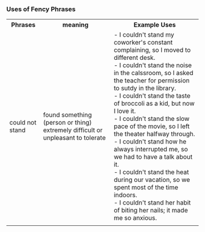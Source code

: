 ### **Uses of Fency Phrases**

<table>
    <tr>
        <th>Phrases</th>
        <th>meaning</th>
        <th>Example Uses</th>
    </tr>
    <tr>
        <td>could not stand</td>
        <td>found something (person or thing) extremely difficult or unpleasant to tolerate</td>
        <td>- I couldn't stand my coworker's constant complaining, so I moved to different desk. <br>- I couldn't stand the noise in the calssroom, so I asked the teacher for permission to sutdy in the library.<br>- I couldn't stand the taste of broccoli as a kid, but now I love it.<br>- I couldn't stand the slow pace of the movie, so I left the theater halfway through.<br>- I couldn't stand how he always interrupted me, so we had to have a talk about it.<br>- I couldn't stand the heat during our vacation, so we spent most of the time indoors.<br>- I couldn't stand her habit of biting her nails; it made me so anxious.</td>
    </tr>
    <tr>
        <td></td>
        <td></td>
        <td></td>
    </tr>
</table>